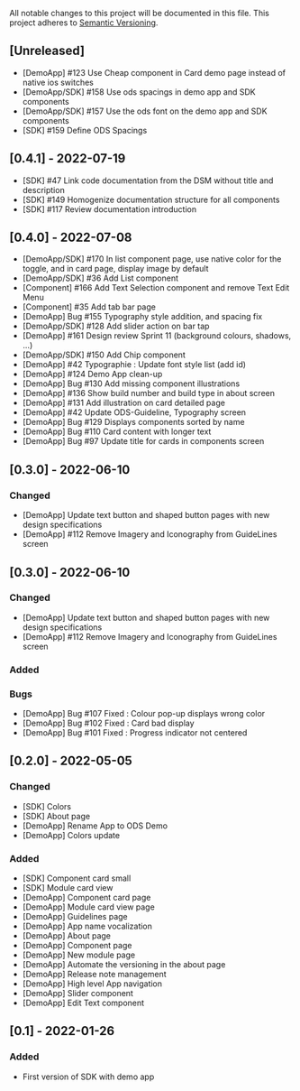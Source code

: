 All notable changes to this project will be documented in this file.
This project adheres to [Semantic Versioning](http://semver.org/).

## [Unreleased]

- [DemoApp] #123 Use Cheap component in Card demo page instead of native ios switches
- [DemoApp/SDK] #158 Use ods spacings in demo app and SDK components
- [DemoApp/SDK] #157 Use the ods font on the demo app and SDK components  
- [SDK] #159 Define ODS Spacings 

## [0.4.1] - 2022-07-19

- [SDK] #47 Link code documentation from the DSM without title and description 
- [SDK] #149 Homogenize documentation structure for all components
- [SDK] #117 Review documentation introduction
 
## [0.4.0] - 2022-07-08

- [DemoApp/SDK] #170 In list component page, use native color for the toggle, and in card page, display image by default
- [DemoApp/SDK] #36 Add List component
- [Component] #166 Add Text Selection component and remove Text Edit Menu
- [Component] #35 Add tab bar page
- [DemoApp] Bug #155 Typography style addition, and spacing fix
- [DemoApp/SDK] #128 Add slider action on bar tap
- [DemoApp] #161 Design review Sprint 11 (background colours, shadows, ...) 
- [DemoApp/SDK] #150 Add Chip component
- [DemoApp] #42 Typographie : Update font style list (add id)
- [DemoApp] #124 Demo App clean-up
- [DemoApp] Bug #130 Add missing component illustrations
- [DemoApp] #136 Show build number and build type in about screen 
- [DemoApp] #131 Add illustration on card detailed page  
- [DemoApp] #42 Update ODS-Guideline, Typography screen
- [DemoApp] Bug #129 Displays components sorted by name
- [DemoApp] Bug #110 Card content with longer text
- [DemoApp] Bug #97 Update title for cards in components screen

## [0.3.0] - 2022-06-10
### Changed
- [DemoApp] Update text button and shaped button pages with new design specifications
- [DemoApp] #112 Remove Imagery and Iconography from GuideLines screen

## [0.3.0] - 2022-06-10
### Changed
- [DemoApp] Update text button and shaped button pages with new design specifications
- [DemoApp] #112 Remove Imagery and Iconography from GuideLines screen

### Added

### Bugs
- [DemoApp] Bug #107 Fixed : Colour pop-up displays wrong color
- [DemoApp] Bug #102 Fixed : Card bad display
- [DemoApp] Bug #101 Fixed : Progress indicator not centered

## [0.2.0] - 2022-05-05
### Changed
- [SDK] Colors
- [SDK] About page
- [DemoApp] Rename App to ODS Demo
- [DemoApp] Colors update

### Added
- [SDK] Component card small
- [SDK] Module card view
- [DemoApp] Component card page
- [DemoApp] Module card view page
- [DemoApp] Guidelines page
- [DemoApp] App name vocalization
- [DemoApp] About page
- [DemoApp] Component page
- [DemoApp] New module page
- [DemoApp] Automate the versioning in the about page
- [DemoApp] Release note management
- [DemoApp] High level App navigation
- [DemoApp] Slider component
- [DemoApp] Edit Text component

## [0.1] - 2022-01-26
### Added
- First version of SDK with demo app
